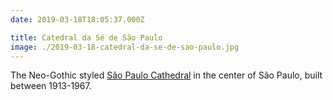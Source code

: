 ```yaml
---
date: 2019-03-18T18:05:37.000Z

title: Catedral da Sé de São Paulo
image: ./2019-03-18-catedral-da-se-de-sao-paulo.jpg
---
```


The Neo-Gothic styled [São Paulo Cathedral](https://en.wikipedia.org/wiki/São_Paulo_Cathedral) in the center of São Paulo, built between 1913-1967.

